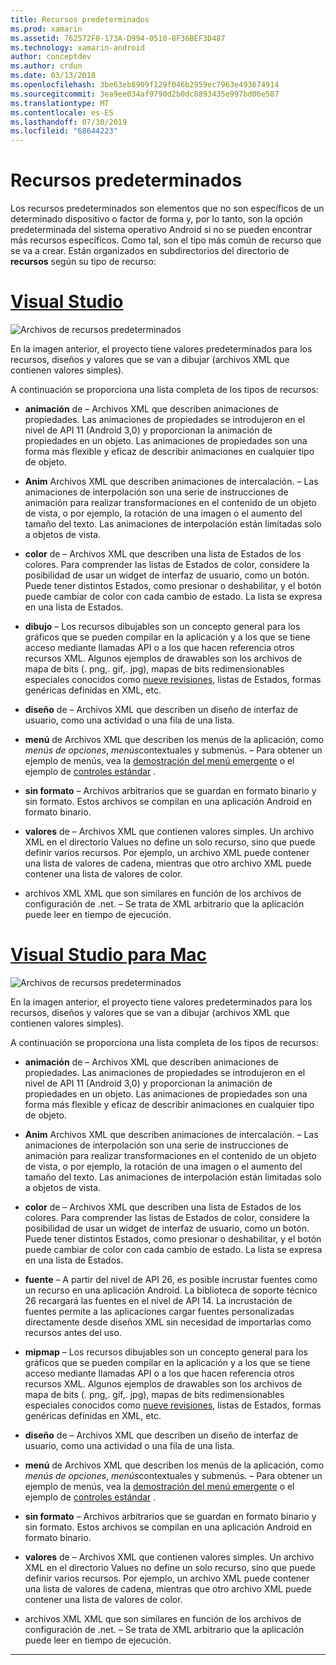 ```yaml
---
title: Recursos predeterminados
ms.prod: xamarin
ms.assetid: 762572F0-173A-D994-0510-8F36BEF3D487
ms.technology: xamarin-android
author: conceptdev
ms.author: crdun
ms.date: 03/13/2018
ms.openlocfilehash: 3be63eb8909f129f046b2959ec7963e493674914
ms.sourcegitcommit: 3ea9ee034af9790d2b0dc0893435e997bd06e587
ms.translationtype: MT
ms.contentlocale: es-ES
ms.lasthandoff: 07/30/2019
ms.locfileid: "68644223"
---
```

# <a name="default-resources"></a>Recursos predeterminados

Los recursos predeterminados son elementos que no son específicos de un determinado dispositivo o factor de forma y, por lo tanto, son la opción predeterminada del sistema operativo Android si no se pueden encontrar más recursos específicos. Como tal, son el tipo más común de recurso que se va a crear. Están organizados en subdirectorios del directorio de **recursos** según su tipo de recurso:

# <a name="visual-studiotabwindows"></a>[Visual Studio](#tab/windows)

![Archivos de recursos predeterminados](default-resources-images/01-resource-files-vs.png)

En la imagen anterior, el proyecto tiene valores predeterminados para los recursos, diseños y valores que se van a dibujar (archivos XML que contienen valores simples).

A continuación se proporciona una lista completa de los tipos de recursos:

-  **animación** de &ndash; Archivos XML que describen animaciones de propiedades.
   Las animaciones de propiedades se introdujeron en el nivel de API 11 (Android 3,0) y proporcionan la animación de propiedades en un objeto. Las animaciones de propiedades son una forma más flexible y eficaz de describir animaciones en cualquier tipo de objeto.

-  **Anim** Archivos XML que describen animaciones de intercalación. &ndash; Las animaciones de interpolación son una serie de instrucciones de animación para realizar transformaciones en el contenido de un objeto de vista, o por ejemplo, la rotación de una imagen o el aumento del tamaño del texto. Las animaciones de interpolación están limitadas solo a objetos de vista.

-  **color** de &ndash; Archivos XML que describen una lista de Estados de los colores. Para comprender las listas de Estados de color, considere la posibilidad de usar un widget de interfaz de usuario, como un botón.
   Puede tener distintos Estados, como presionar o deshabilitar, y el botón puede cambiar de color con cada cambio de estado. La lista se expresa en una lista de Estados.

-  **dibujo** &ndash; Los recursos dibujables son un concepto general para los gráficos que se pueden compilar en la aplicación y a los que se tiene acceso mediante llamadas API o a los que hacen referencia otros recursos XML.
   Algunos ejemplos de drawables son los archivos de mapa de bits (. png,. gif,. jpg), mapas de bits redimensionables especiales conocidos como [nueve revisiones](https://developer.android.com/guide/topics/graphics/2d-graphics.html#nine-patch), listas de Estados, formas genéricas definidas en XML, etc.
 
-  **diseño** de &ndash; Archivos XML que describen un diseño de interfaz de usuario, como una actividad o una fila de una lista.

-  **menú** de Archivos XML que describen los menús de la aplicación, como *menús de opciones*, *menús*contextuales y submenús. &ndash; Para obtener un ejemplo de menús, vea la [demostración del menú emergente](https://docs.microsoft.com/samples/xamarin/monodroid-samples/popupmenudemo) o el ejemplo de [controles estándar](https://developer.xamarin.com/samples/mobile/StandardControls/) .

-  **sin formato** &ndash; Archivos arbitrarios que se guardan en formato binario y sin formato. Estos archivos se compilan en una aplicación Android en formato binario.

-  **valores** de &ndash; Archivos XML que contienen valores simples. Un archivo XML en el directorio Values no define un solo recurso, sino que puede definir varios recursos. Por ejemplo, un archivo XML puede contener una lista de valores de cadena, mientras que otro archivo XML puede contener una lista de valores de color.

-  archivos XML XML que son similares en función de los archivos de configuración de .net. &ndash; Se trata de XML arbitrario que la aplicación puede leer en tiempo de ejecución.


# <a name="visual-studio-for-mactabmacos"></a>[Visual Studio para Mac](#tab/macos)

![Archivos de recursos predeterminados](default-resources-images/01-resource-files-xs.png)

En la imagen anterior, el proyecto tiene valores predeterminados para los recursos, diseños y valores que se van a dibujar (archivos XML que contienen valores simples).

A continuación se proporciona una lista completa de los tipos de recursos:

-  **animación** de &ndash; Archivos XML que describen animaciones de propiedades.
   Las animaciones de propiedades se introdujeron en el nivel de API 11 (Android 3,0) y proporcionan la animación de propiedades en un objeto. Las animaciones de propiedades son una forma más flexible y eficaz de describir animaciones en cualquier tipo de objeto.

-  **Anim** Archivos XML que describen animaciones de intercalación. &ndash; Las animaciones de interpolación son una serie de instrucciones de animación para realizar transformaciones en el contenido de un objeto de vista, o por ejemplo, la rotación de una imagen o el aumento del tamaño del texto. Las animaciones de interpolación están limitadas solo a objetos de vista.

-  **color** de &ndash; Archivos XML que describen una lista de Estados de los colores. Para comprender las listas de Estados de color, considere la posibilidad de usar un widget de interfaz de usuario, como un botón.
   Puede tener distintos Estados, como presionar o deshabilitar, y el botón puede cambiar de color con cada cambio de estado. La lista se expresa en una lista de Estados.

-  **fuente** &ndash; A partir del nivel de API 26, es posible incrustar fuentes como un recurso en una aplicación Android. La biblioteca de soporte técnico 26 recargará las fuentes en el nivel de API 14. La incrustación de fuentes permite a las aplicaciones cargar fuentes personalizadas directamente desde diseños XML sin necesidad de importarlas como recursos antes del uso.

-  **mipmap** &ndash; Los recursos dibujables son un concepto general para los gráficos que se pueden compilar en la aplicación y a los que se tiene acceso mediante llamadas API o a los que hacen referencia otros recursos XML.
   Algunos ejemplos de drawables son los archivos de mapa de bits (. png,. gif,. jpg), mapas de bits redimensionables especiales conocidos como [nueve revisiones](https://developer.android.com/guide/topics/graphics/2d-graphics.html#nine-patch), listas de Estados, formas genéricas definidas en XML, etc.

-  **diseño** de &ndash; Archivos XML que describen un diseño de interfaz de usuario, como una actividad o una fila de una lista.

-  **menú** de Archivos XML que describen los menús de la aplicación, como *menús de opciones*, *menús*contextuales y submenús. &ndash; Para obtener un ejemplo de menús, vea la [demostración del menú emergente](https://docs.microsoft.com/samples/xamarin/monodroid-samples/popupmenudemo) o el ejemplo de [controles estándar](https://developer.xamarin.com/samples/mobile/StandardControls/) .

-  **sin formato** &ndash; Archivos arbitrarios que se guardan en formato binario y sin formato. Estos archivos se compilan en una aplicación Android en formato binario.

-  **valores** de &ndash; Archivos XML que contienen valores simples. Un archivo XML en el directorio Values no define un solo recurso, sino que puede definir varios recursos. Por ejemplo, un archivo XML puede contener una lista de valores de cadena, mientras que otro archivo XML puede contener una lista de valores de color.

-  archivos XML XML que son similares en función de los archivos de configuración de .net. &ndash; Se trata de XML arbitrario que la aplicación puede leer en tiempo de ejecución.

-----
